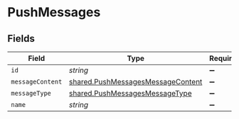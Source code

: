 # PushMessages


## Fields

| Field                                                                                         | Type                                                                                          | Required                                                                                      | Description                                                                                   |
| --------------------------------------------------------------------------------------------- | --------------------------------------------------------------------------------------------- | --------------------------------------------------------------------------------------------- | --------------------------------------------------------------------------------------------- |
| `id`                                                                                          | *string*                                                                                      | :heavy_minus_sign:                                                                            | N/A                                                                                           |
| `messageContent`                                                                              | [shared.PushMessagesMessageContent](../../../sdk/models/shared/pushmessagesmessagecontent.md) | :heavy_minus_sign:                                                                            | N/A                                                                                           |
| `messageType`                                                                                 | [shared.PushMessagesMessageType](../../../sdk/models/shared/pushmessagesmessagetype.md)       | :heavy_minus_sign:                                                                            | N/A                                                                                           |
| `name`                                                                                        | *string*                                                                                      | :heavy_minus_sign:                                                                            | N/A                                                                                           |